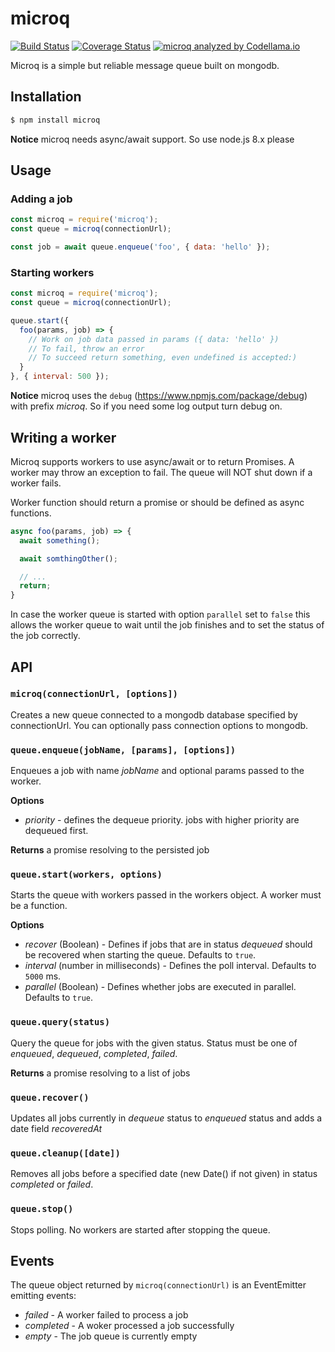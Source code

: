 # microq

[![Build Status](https://travis-ci.org/saintedlama/microq.svg?branch=master)](https://travis-ci.org/saintedlama/microq)
[![Coverage Status](https://coveralls.io/repos/github/saintedlama/microq/badge.svg?branch=master)](https://coveralls.io/github/saintedlama/microq?branch=master)
[![microq analyzed by Codellama.io](https://app.codellama.io/api/badges/5a04388b1b4c363a0f9427b3/4e1ef4e8caa46432342aebc78f892a34)](https://app.codellama.io/repositories/5a04388b1b4c363a0f9427b3)

Microq is a simple but reliable message queue built on mongodb.

## Installation

```bash
$ npm install microq
```

**Notice** microq needs async/await support. So use node.js 8.x please

## Usage

### Adding a job

```javascript
const microq = require('microq');
const queue = microq(connectionUrl);

const job = await queue.enqueue('foo', { data: 'hello' });
```

### Starting workers

```javascript
const microq = require('microq');
const queue = microq(connectionUrl);

queue.start({
  foo(params, job) => {
    // Work on job data passed in params ({ data: 'hello' })
    // To fail, throw an error
    // To succeed return something, even undefined is accepted:)
  }
}, { interval: 500 });
```

**Notice** microq uses the `debug` (https://www.npmjs.com/package/debug) with prefix *microq*. So if you need some log output turn debug on.

## Writing a worker

Microq supports workers to use async/await or to return Promises. A worker may throw an exception to fail. The queue will NOT shut down if a worker fails.

Worker function should return a promise or should be defined as async functions. 

```javascript
async foo(params, job) => {
  await something();

  await somthingOther();

  // ...
  return;
}
```

In case the worker queue is started with option `parallel` set to `false` this allows the worker queue to wait until
the job finishes and to set the status of the job correctly.

## API

### `microq(connectionUrl, [options])`

Creates a new queue connected to a mongodb database specified by connectionUrl. You can optionally pass connection options to mongodb.

### `queue.enqueue(jobName, [params], [options])`

Enqueues a job with name *jobName* and optional params passed to the worker.

**Options**

* *priority* - defines the dequeue priority. jobs with higher priority are dequeued first.

**Returns** a promise resolving to the persisted job

### `queue.start(workers, options)`

Starts the queue with workers passed in the workers object. A worker must be a function.

**Options**

* *recover* (Boolean) - Defines if jobs that are in status *dequeued* should be recovered when starting the queue.  Defaults to `true`.
* *interval* (number in milliseconds) - Defines the poll interval. Defaults to `5000` ms.
* *parallel* (Boolean) - Defines whether jobs are executed in parallel. Defaults to `true`.

### `queue.query(status)`

Query the queue for jobs with the given status. Status must be one of *enqueued*, *dequeued*, *completed*, *failed*.

**Returns** a promise resolving to a list of jobs

### `queue.recover()`

Updates all jobs currently in *dequeue* status to *enqueued* status and adds a date field *recoveredAt*

### `queue.cleanup([date])`

Removes all jobs before a specified date (new Date() if not given) in status *completed* or *failed*.

### `queue.stop()`

Stops polling. No workers are started after stopping the queue.

## Events

The queue object returned by `microq(connectionUrl)` is an EventEmitter emitting events:

* *failed* - A worker failed to process a job
* *completed* - A woker processed a job successfully
* *empty* - The job queue is currently empty
